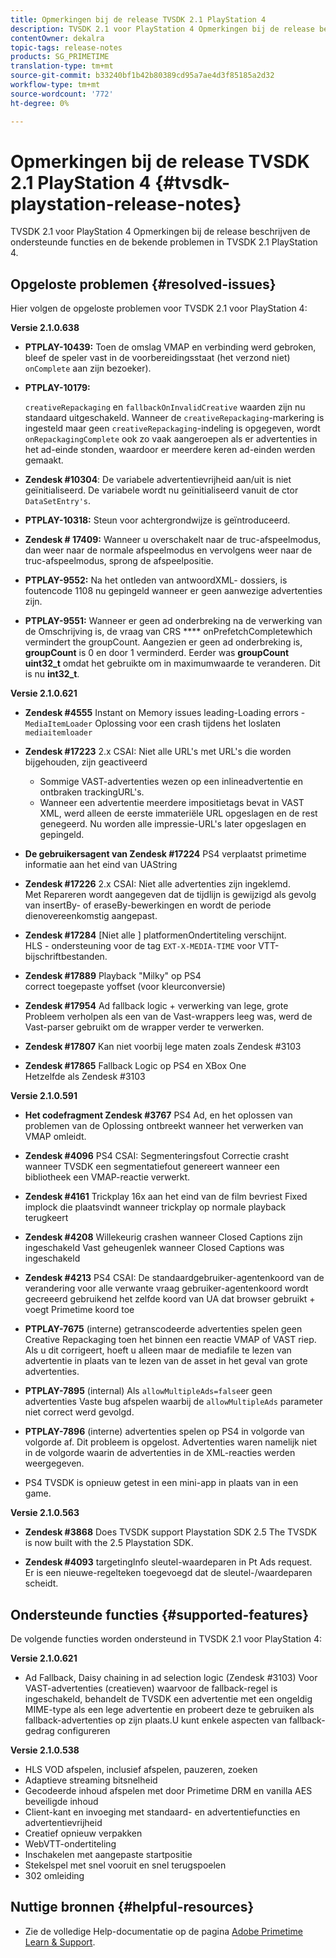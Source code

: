 ```yaml
---
title: Opmerkingen bij de release TVSDK 2.1 PlayStation 4
description: TVSDK 2.1 voor PlayStation 4 Opmerkingen bij de release beschrijven de ondersteunde functies en de bekende problemen in TVSDK 2.1 PlayStation 4.
contentOwner: dekalra
topic-tags: release-notes
products: SG_PRIMETIME
translation-type: tm+mt
source-git-commit: b33240bf1b42b80389cd95a7ae4d3f85185a2d32
workflow-type: tm+mt
source-wordcount: '772'
ht-degree: 0%

---
```



# Opmerkingen bij de release TVSDK 2.1 PlayStation 4 {#tvsdk-playstation-release-notes}

TVSDK 2.1 voor PlayStation 4 Opmerkingen bij de release beschrijven de ondersteunde functies en de bekende problemen in TVSDK 2.1 PlayStation 4.

## Opgeloste problemen {#resolved-issues}

Hier volgen de opgeloste problemen voor TVSDK 2.1 voor PlayStation 4:

**Versie 2.1.0.638**

* **PTPLAY-10439:**
Toen de omslag VMAP en verbinding werd gebroken, bleef de speler vast in de voorbereidingsstaat (het verzond niet) 
`onComplete` aan zijn bezoeker).

* **PTPLAY-10179:**

   `creativeRepackaging` en  `fallbackOnInvalidCreative` waarden zijn nu standaard uitgeschakeld. Wanneer de `creativeRepackaging`-markering is ingesteld maar geen `creativeRepackaging`-indeling is opgegeven, wordt `onRepackagingComplete` ook zo vaak aangeroepen als er advertenties in het ad-einde stonden, waardoor er meerdere keren ad-einden werden gemaakt.

* **Zendesk #10304**: De variabele advertentievrijheid aan/uit is niet geïnitialiseerd. De variabele wordt nu geïnitialiseerd vanuit de ctor `DataSetEntry's`.

* **PTPLAY-10318:**
Steun voor achtergrondwijze is geïntroduceerd.
* **Zendesk # 17409:**
Wanneer u overschakelt naar de truc-afspeelmodus, dan weer naar de normale afspeelmodus en vervolgens weer naar de truc-afspeelmodus, sprong de afspeelpositie.
* **PTPLAY-9552:**
Na het ontleden van antwoordXML- dossiers, is foutencode 1108 nu gepingeld wanneer er geen aanwezige advertenties zijn.
* **PTPLAY-9551:**
Wanneer er geen ad onderbreking na de verwerking van de Omschrijving is, de vraag van CRS 
**** onPrefetchCompletewhich vermindert the groupCount. Aangezien er geen ad onderbreking is, **groupCount** is 0 en door 1 verminderd. Eerder was **groupCount** **uint32_t** omdat het gebruikte om in maximumwaarde te veranderen. Dit is nu **int32_t**.

**Versie 2.1.0.621**

* **Zendesk #4555**
Instant on Memory issues leading-Loading errors - 
`MediaItemLoader` Oplossing voor een crash tijdens het loslaten  `mediaitemloader`

* **Zendesk #17223**
2.x CSAI: Niet alle URL&#39;s met URL&#39;s die worden bijgehouden, zijn geactiveerd
   * Sommige VAST-advertenties wezen op een inlineadvertentie en ontbraken trackingURL&#39;s.
   * Wanneer een advertentie meerdere impositietags bevat in VAST XML, werd alleen de eerste immateriële URL opgeslagen en de rest genegeerd. Nu worden alle impressie-URL&#39;s later opgeslagen en gepingeld.
* **De gebruikersagent van Zendesk #17224**
PS4 verplaatst primetime informatie aan het eind van UAString
* **Zendesk #17226**
2.x CSAI: Niet alle advertenties zijn ingeklemd.
\
   Met Repareren wordt aangegeven dat de tijdlijn is gewijzigd als gevolg van insertBy- of eraseBy-bewerkingen en wordt de periode dienovereenkomstig aangepast.

* **Zendesk #17284**
   [Niet alle ] platformenOndertiteling verschijnt.\
   HLS - ondersteuning voor de tag `EXT-X-MEDIA-TIME` voor VTT-bijschriftbestanden.

* **Zendesk #17889**
Playback &quot;Milky&quot; op PS4
\
   correct toegepaste yoffset (voor kleurconversie)

* **Zendesk #17954**
Ad fallback logic + verwerking van lege, grote
\
   Probleem verholpen als een van de Vast-wrappers leeg was, werd de Vast-parser gebruikt om de wrapper verder te verwerken.

* **Zendesk #17807**
Kan niet voorbij lege maten zoals Zendesk #3103

* **Zendesk #17865**
Fallback Logic op PS4 en XBox One
\
   Hetzelfde als Zendesk #3103

**Versie 2.1.0.591**

* **Het codefragment Zendesk #3767**
PS4 Ad, en het oplossen van problemen van de Oplossing ontbreekt wanneer het verwerken van VMAP omleidt.
* **Zendesk #4096**
PS4 CSAI: Segmenteringsfout Correctie crasht wanneer TVSDK een segmentatiefout genereert wanneer een bibliotheek een VMAP-reactie verwerkt.

* **Zendesk #4161**
Trickplay 16x aan het eind van de film bevriest Fixed implock die plaatsvindt wanneer trickplay op normale playback terugkeert

* **Zendesk #4208**
Willekeurig crashen wanneer Closed Captions zijn ingeschakeld Vast geheugenlek wanneer Closed Captions was ingeschakeld

* **Zendesk #4213**
PS4 CSAI: De standaardgebruiker-agentenkoord van de verandering voor alle verwante vraag gebruiker-agentenkoord wordt gecreeerd gebruikend het zelfde koord van UA dat browser gebruikt + voegt Primetime koord toe

* **PTPLAY-7675** (interne) getranscodeerde advertenties spelen geen Creative Repackaging toen het binnen een reactie VMAP of VAST riep. Als u dit corrigeert, hoeft u alleen maar de mediafile te lezen van advertentie in plaats van te lezen van de asset in het geval van grote advertenties.

* **PTPLAY-7895** (internal) Als  `allowMultipleAds=false`er geen advertenties Vaste bug afspelen waarbij de  `allowMultipleAds` parameter niet correct werd gevolgd.

* **PTPLAY-7896** (interne) advertenties spelen op PS4 in volgorde van volgorde af. Dit probleem is opgelost. Advertenties waren namelijk niet in de volgorde waarin de advertenties in de XML-reacties werden weergegeven.

* PS4 TVSDK is opnieuw getest in een mini-app in plaats van in een game.

**Versie 2.1.0.563**

* **Zendesk #3868**
Does TVSDK support Playstation SDK 2.5 The TVSDK is now built with the 2.5 Playstation SDK.

* **Zendesk #4093**
targetingInfo sleutel-waardeparen in Pt Ads request.
\
   Er is een nieuwe-regelteken toegevoegd dat de sleutel-/waardeparen scheidt.

## Ondersteunde functies {#supported-features}

De volgende functies worden ondersteund in TVSDK 2.1 voor PlayStation 4:

**Versie 2.1.0.621**

* Ad Fallback, Daisy chaining in ad selection logic (Zendesk #3103)
Voor VAST-advertenties (creatieven) waarvoor de fallback-regel is ingeschakeld, behandelt de TVSDK een advertentie met een ongeldig MIME-type als een lege advertentie en probeert deze te gebruiken als fallback-advertenties op zijn plaats.U kunt enkele aspecten van fallback-gedrag configureren

**Versie 2.1.0.538**

* HLS VOD afspelen, inclusief afspelen, pauzeren, zoeken
* Adaptieve streaming bitsnelheid
* Gecodeerde inhoud afspelen met door Primetime DRM en vanilla AES beveiligde inhoud
* Client-kant en invoeging met standaard- en advertentiefuncties en advertentievrijheid
* Creatief opnieuw verpakken
* WebVTT-ondertiteling
* Inschakelen met aangepaste startpositie
* Stekelspel met snel vooruit en snel terugspoelen
* 302 omleiding

## Nuttige bronnen {#helpful-resources}

* Zie de volledige Help-documentatie op de pagina [Adobe Primetime Learn &amp; Support](https://helpx.adobe.com/support/primetime.html).